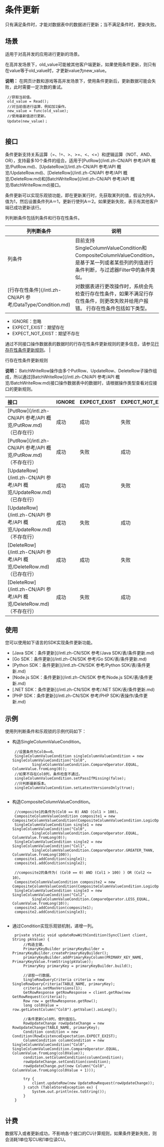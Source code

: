 # 条件更新

只有满足条件时，才能对数据表中的数据进行更新；当不满足条件时，更新失败。

## 场景

适用于对高并发的应用进行更新的场景。

在高并发场景下，old\_value可能被其他客户端更新，如果使用条件更新，则只有在value等于old\_value时，才更新value为new\_value。

**说明：** 在网页计数和游戏等高并发场景下，使用条件更新后，更新数据可能会失败，此时需要一定次数的重试。

```
 //获取当前值。
 old_value = Read();
 //对当前值进行运算，例如加1操作。
 new_value = func(old_value);
 //使用最新值进行更新。
 Update(new_value)；
                
```

## 接口

条件更新支持关系运算（=、!=、\>、\>=、<、<=）和逻辑运算（NOT、AND、OR），支持最多10个条件的组合。适用于[PutRow](/intl.zh-CN/API 参考/API 概览/PutRow.md)、[UpdateRow](/intl.zh-CN/API 参考/API 概览/UpdateRow.md)、[DeleteRow](/intl.zh-CN/API 参考/API 概览/DeleteRow.md)和[BatchWriteRow](/intl.zh-CN/API 参考/API 概览/BatchWriteRow.md)接口。

条件更新可以实现乐观锁功能，即在更新某行时，先获取某列的值，假设为列A，值为1，然后设置条件列A＝1，更新行使列A＝2。如果更新失败，表示有其他客户端已成功更新该行。

列判断条件包括列条件和行存在性条件。

|列判断条件|说明|
|-----|--|
|列条件|目前支持SingleColumnValueCondition和CompositeColumnValueCondition，是基于某一列或者某些列的列值进行条件判断，与过滤器Filter中的条件类似。|
|[行存在性条件](/intl.zh-CN/API 参考/DataType/Condition.md)|对数据表进行更改操作时，系统会先检查行存在性条件，如果不满足行存在性条件，则更改失败并给用户报错。 行存在性条件包括如下类型。

-   IGNORE：忽略
-   EXPECT\_EXIST：期望存在
-   EXPECT\_NOT\_EXIST：期望不存在

通过不同接口操作数据表的数据时的行存在性条件更新规则的更多信息，请参见[行存在性条件更新规则](#p_475_9wy_nbk)。 |

行存在性条件更新规则

**说明：** BatchWriteRow操作由多个PutRow、UpdateRow、DeleteRow子操作组成，所以通过[BatchWriteRow](/intl.zh-CN/API 参考/API 概览/BatchWriteRow.md)接口操作数据表中的数据时，请根据操作类型查看对应接口的更新规则。

|接口|IGNORE|EXPECT\_EXIST|EXPECT\_NOT\_EXIST|
|:-|:-----|:------------|:-----------------|
|[PutRow](/intl.zh-CN/API 参考/API 概览/PutRow.md)（已存在行）|成功|成功|失败|
|[PutRow](/intl.zh-CN/API 参考/API 概览/PutRow.md)（不存在行）|成功|失败|成功|
|[UpdateRow](/intl.zh-CN/API 参考/API 概览/UpdateRow.md)（已存在行）|成功|成功|失败|
|[UpdateRow](/intl.zh-CN/API 参考/API 概览/UpdateRow.md)（不存在行）|成功|失败|成功|
|[DeleteRow](/intl.zh-CN/API 参考/API 概览/DeleteRow.md)（已存在行）|成功|成功|失败|
|[DeleteRow](/intl.zh-CN/API 参考/API 概览/DeleteRow.md)（不存在行）|成功|失败|成功|

## 使用

您可以使用如下语言的SDK实现条件更新功能。

-   [Java SDK：条件更新](/intl.zh-CN/SDK 参考/Java SDK/表/条件更新.md)
-   [Go SDK：条件更新](/intl.zh-CN/SDK 参考/Go SDK/表/条件更新.md)
-   [Python SDK：条件更新](/intl.zh-CN/SDK 参考/Python SDK/表/条件更新.md)
-   [Node.js SDK：条件更新](/intl.zh-CN/SDK 参考/Node.js SDK/表/条件更新.md)
-   [.NET SDK：条件更新](/intl.zh-CN/SDK 参考/.NET SDK/表/条件更新.md)
-   [PHP SDK：条件更新](/intl.zh-CN/SDK 参考/PHP SDK/表操作/条件更新.md)

## 示例

使用列判断条件和乐观锁的示例代码如下：

-   构造SingleColumnValueCondition。

    ```
     //设置条件为Col0==0。
     SingleColumnValueCondition singleColumnValueCondition = new SingleColumnValueCondition("Col0",
             SingleColumnValueCondition.CompareOperator.EQUAL, ColumnValue.fromLong(0));
     //如果不存在Col0列，条件检查不通过。
     singleColumnValueCondition.setPassIfMissing(false);
     //只判断最新版本。
     singleColumnValueCondition.setLatestVersionsOnly(true);
                        
    ```

-   构造CompositeColumnValueCondition。

    ```
     //composite1的条件为(Col0 == 0) AND (Col1 > 100)。
     CompositeColumnValueCondition composite1 = new CompositeColumnValueCondition(CompositeColumnValueCondition.LogicOperator.AND);
     SingleColumnValueCondition single1 = new SingleColumnValueCondition("Col0",
             SingleColumnValueCondition.CompareOperator.EQUAL, ColumnValue.fromLong(0));
     SingleColumnValueCondition single2 = new SingleColumnValueCondition("Col1",
             SingleColumnValueCondition.CompareOperator.GREATER_THAN, ColumnValue.fromLong(100));
     composite1.addCondition(single1);
     composite1.addCondition(single2);
    
     //composite2的条件为( (Col0 == 0) AND (Col1 > 100) ) OR (Col2 <= 10)。
     CompositeColumnValueCondition composite2 = new CompositeColumnValueCondition(CompositeColumnValueCondition.LogicOperator.OR);
     SingleColumnValueCondition single3 = new SingleColumnValueCondition("Col2",
             SingleColumnValueCondition.CompareOperator.LESS_EQUAL, ColumnValue.fromLong(10));
     composite2.addCondition(composite1);
     composite2.addCondition(single3);     
                        
    ```

-   通过Condition实现乐观锁机制，递增一列。

    ```
     private static void updateRowWithCondition(SyncClient client, String pkValue) {
         //构造主键。
         PrimaryKeyBuilder primaryKeyBuilder = PrimaryKeyBuilder.createPrimaryKeyBuilder();
         primaryKeyBuilder.addPrimaryKeyColumn(PRIMARY_KEY_NAME, PrimaryKeyValue.fromString(pkValue));
         PrimaryKey primaryKey = primaryKeyBuilder.build();
    
         //读取一行数据。
         SingleRowQueryCriteria criteria = new SingleRowQueryCriteria(TABLE_NAME, primaryKey);
         criteria.setMaxVersions(1);
         GetRowResponse getRowResponse = client.getRow(new GetRowRequest(criteria));
         Row row = getRowResponse.getRow();
         long col0Value = row.getLatestColumn("Col0").getValue().asLong();
    
         //条件更新Col0列，使列值加1。
         RowUpdateChange rowUpdateChange = new RowUpdateChange(TABLE_NAME, primaryKey);
         Condition condition = new Condition(RowExistenceExpectation.EXPECT_EXIST);
         ColumnCondition columnCondition = new SingleColumnValueCondition("Col0", SingleColumnValueCondition.CompareOperator.EQUAL, ColumnValue.fromLong(col0Value));
         condition.setColumnCondition(columnCondition);
         rowUpdateChange.setCondition(condition);
         rowUpdateChange.put(new Column("Col0", ColumnValue.fromLong(col0Value + 1)));
    
         try {
             client.updateRow(new UpdateRowRequest(rowUpdateChange));
         } catch (TableStoreException ex) {
             System.out.println(ex.toString());
         }
     }
                        
    ```


## 计费

数据写入或者更新成功，不影响各个接口的CU计算规则，如果条件更新失败，则会消耗1单位写CU和1单位读CU。


